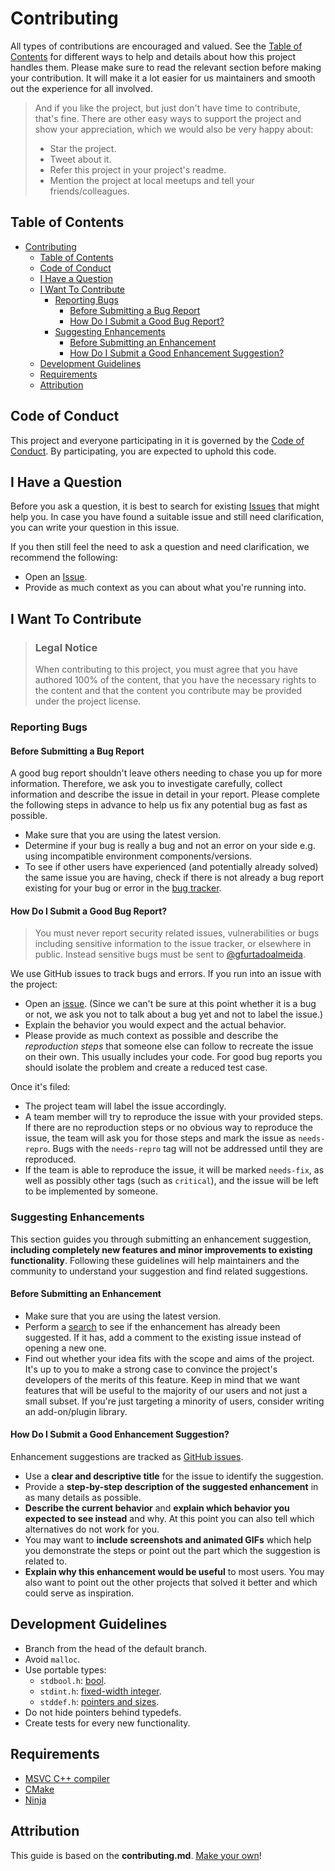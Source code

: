 # Contributing

All types of contributions are encouraged and valued. See the [Table of Contents](#table-of-contents) for different ways to help and details about how this project handles them. Please make sure to read the relevant section before making your contribution. It will make it a lot easier for us maintainers and smooth out the experience for all involved.

> And if you like the project, but just don't have time to contribute, that's fine. There are other easy ways to support the project and show your appreciation, which we would also be very happy about:
>
> * Star the project.
> * Tweet about it.
> * Refer this project in your project's readme.
> * Mention the project at local meetups and tell your friends/colleagues.

## Table of Contents

- [Contributing](#contributing)
  - [Table of Contents](#table-of-contents)
  - [Code of Conduct](#code-of-conduct)
  - [I Have a Question](#i-have-a-question)
  - [I Want To Contribute](#i-want-to-contribute)
    - [Reporting Bugs](#reporting-bugs)
      - [Before Submitting a Bug Report](#before-submitting-a-bug-report)
      - [How Do I Submit a Good Bug Report?](#how-do-i-submit-a-good-bug-report)
    - [Suggesting Enhancements](#suggesting-enhancements)
      - [Before Submitting an Enhancement](#before-submitting-an-enhancement)
      - [How Do I Submit a Good Enhancement Suggestion?](#how-do-i-submit-a-good-enhancement-suggestion)
  - [Development Guidelines](#development-guidelines)
  - [Requirements](#requirements)
  - [Attribution](#attribution)

## Code of Conduct

This project and everyone participating in it is governed by the [Code of Conduct](/docs/CODE_OF_CONDUCT.md).
By participating, you are expected to uphold this code.

## I Have a Question

Before you ask a question, it is best to search for existing [Issues][issues-page] that might help you. In case you have found a suitable issue and still need clarification, you can write your question in this issue.

If you then still feel the need to ask a question and need clarification, we recommend the following:

* Open an [Issue][issues-new].
* Provide as much context as you can about what you're running into.

## I Want To Contribute

> ### Legal Notice
>
> When contributing to this project, you must agree that you have authored 100% of the content, that you have the necessary rights to the content and that the content you contribute may be provided under the project license.

### Reporting Bugs

#### Before Submitting a Bug Report

A good bug report shouldn't leave others needing to chase you up for more information. Therefore, we ask you to investigate carefully, collect information and describe the issue in detail in your report. Please complete the following steps in advance to help us fix any potential bug as fast as possible.

* Make sure that you are using the latest version.
* Determine if your bug is really a bug and not an error on your side e.g. using incompatible environment components/versions.
* To see if other users have experienced (and potentially already solved) the same issue you are having, check if there is not already a bug report existing for your bug or error in the [bug tracker][issues-bug].

#### How Do I Submit a Good Bug Report?

> You must never report security related issues, vulnerabilities or bugs including sensitive information to the issue tracker, or elsewhere in public. Instead sensitive bugs must be sent to [@gfurtadoalmeida][twitter].

We use GitHub issues to track bugs and errors. If you run into an issue with the project:

* Open an [issue][issues-new]. (Since we can't be sure at this point whether it is a bug or not, we ask you not to talk about a bug yet and not to label the issue.)
* Explain the behavior you would expect and the actual behavior.
* Please provide as much context as possible and describe the *reproduction steps* that someone else can follow to recreate the issue on their own. This usually includes your code. For good bug reports you should isolate the problem and create a reduced test case.

Once it's filed:

* The project team will label the issue accordingly.
* A team member will try to reproduce the issue with your provided steps. If there are no reproduction steps or no obvious way to reproduce the issue, the team will ask you for those steps and mark the issue as `needs-repro`. Bugs with the `needs-repro` tag will not be addressed until they are reproduced.
* If the team is able to reproduce the issue, it will be marked `needs-fix`, as well as possibly other tags (such as `critical`), and the issue will be left to be implemented by someone.

### Suggesting Enhancements

This section guides you through submitting an enhancement suggestion, **including completely new features and minor improvements to existing functionality**. Following these guidelines will help maintainers and the community to understand your suggestion and find related suggestions.

#### Before Submitting an Enhancement

* Make sure that you are using the latest version.
* Perform a [search][issues-page] to see if the enhancement has already been suggested. If it has, add a comment to the existing issue instead of opening a new one.
* Find out whether your idea fits with the scope and aims of the project. It's up to you to make a strong case to convince the project's developers of the merits of this feature. Keep in mind that we want features that will be useful to the majority of our users and not just a small subset. If you're just targeting a minority of users, consider writing an add-on/plugin library.

#### How Do I Submit a Good Enhancement Suggestion?

Enhancement suggestions are tracked as [GitHub issues][issues-page].

* Use a **clear and descriptive title** for the issue to identify the suggestion.
* Provide a **step-by-step description of the suggested enhancement** in as many details as possible.
* **Describe the current behavior** and **explain which behavior you expected to see instead** and why. At this point you can also tell which alternatives do not work for you.
* You may want to **include screenshots and animated GIFs** which help you demonstrate the steps or point out the part which the suggestion is related to.
* **Explain why this enhancement would be useful** to most users. You may also want to point out the other projects that solved it better and which could serve as inspiration.

## Development Guidelines

* Branch from the head of the default branch.
* Avoid ```malloc```.
* Use portable types:
  * ```stdbool.h```: [bool](https://en.wikipedia.org/wiki/C_data_types#Boolean_type).
  * ```stdint.h```: [fixed-width integer](https://en.wikipedia.org/wiki/C_data_types#stdint.h).
  * ```stddef.h```: [pointers and sizes](https://en.wikipedia.org/wiki/C_data_types#Size_and_pointer_difference_types).
* Do not hide pointers behind typedefs.
* Create tests for every new functionality.

## Requirements

* [MSVC C++ compiler](https://visualstudio.microsoft.com/vs/features/cplusplus/)
* [CMake](https://cmake.org/)
* [Ninja](https://github.com/ninja-build/ninja)

## Attribution

This guide is based on the **contributing.md**. [Make your own](https://contributing.md/)!

[issues-bug]: https://github.com/gfurtadoalmeida/iot-lib-formulas/labels/bug
[issues-page]: https://github.com/gfurtadoalmeida/iot-lib-formulas/issues
[issues-new]: https://github.com/gfurtadoalmeida/iot-lib-formulas/issues/new/choose
[twitter]: https://x.com/gfurtadoalmeida
